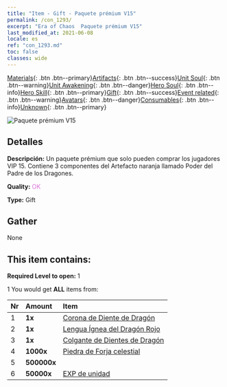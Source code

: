 ```yaml
---
title: "Item - Gift - Paquete prémium V15"
permalink: /con_1293/
excerpt: "Era of Chaos  Paquete prémium V15"
last_modified_at: 2021-06-08
locale: es
ref: "con_1293.md"
toc: false
classes: wide
---
```

 [Materials](/ItemsES/){: .btn .btn--primary}[Artifacts](/ItemsES/Artifacts/){: .btn .btn--success}[Unit Soul](/ItemsES/UnitSoul/){: .btn .btn--warning}[Unit Awakening](/ItemsES/UnitAwakening/){: .btn .btn--danger}[Hero Soul](/ItemsES/HeroSoul/){: .btn .btn--info}[Hero Skill](/ItemsES/HeroSkill/){: .btn .btn--primary}[Gift](/ItemsES/Gift/){: .btn .btn--success}[Event related](/ItemsES/Events/){: .btn .btn--warning}[Avatars](/ItemsES/Avatars/){: .btn .btn--danger}[Consumables](/ItemsES/Consumables/){: .btn .btn--info}[Unknown](/ItemsES/Unknown/){: .btn .btn--primary}

 ![Paquete prémium V15](/images/t/i_905015.png)

## Detalles
 **Descripción:** Un paquete prémium que solo pueden comprar los jugadores VIP 15. Contiene 3 componentes del Artefacto naranja llamado Poder del Padre de los Dragones.

 **Quality:** <span style="color: #DA70D6">OK</span>

 **Type:** Gift

## Gather

  None

## This item contains:

 **Required Level to open:** 1

 1 You would get **ALL** items  from:

  | Nr | Amount |     Item    |
  |:---|:-------|:------------|
  | 1 |  **1x** | [Corona de Diente de Dragón](/ItemsES/art_147/) |  | 
  | 2 |  **1x** | [Lengua Ígnea del Dragón Rojo](/ItemsES/art_146/) |  | 
  | 3 |  **1x** | [Colgante de Dientes de Dragón](/ItemsES/art_149/) |  | 
  | 4 |  **1000x** | [Piedra de Forja celestial](/ItemsES/art_188/) |  | 
  | 5 |  **500000x** | <i class="fas fa-coins"/> |  | 
  | 6 |  **50000x** | [EXP de unidad](/ItemsES/con_902/) |  | 
